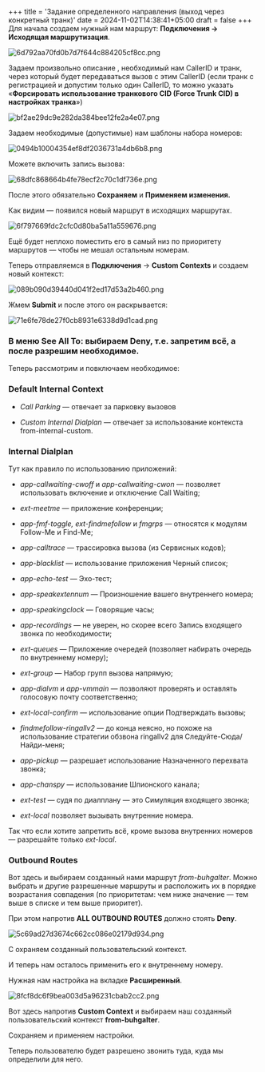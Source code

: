 +++
title = 'Задание определенного направления (выход через конкретный транк)'
date = 2024-11-02T14:38:41+05:00
draft = false
+++
Для начала создаем нужный нам маршрут: **Подключения → Исходящая маршрутизация**.

![6d792aa70fd0b7d7f644c884205cf8cc.png](/6d792aa70fd0b7d7f644c884205cf8cc.png)

Задаем произвольно описание , необходимый нам CallerID и транк, через который будет передаваться вызов с этим CallerID (если транк с регистрацией и допустим только один CallerID, то можно указать «**Форсировать использование транкового CID (Force Trunk CID) в настройках транка**»)

![bf2ae29dc9e282da384bee12fe2a4e07.png](/bf2ae29dc9e282da384bee12fe2a4e07.png)

Задаем необходимые (допустимые) нам шаблоны набора номеров:

![0494b10004354ef8df2036731a4db6b8.png](/0494b10004354ef8df2036731a4db6b8.png)

Можете включить запись вызова:

![68dfc868664b4fe78ecf2c70c1df736e.png](/68dfc868664b4fe78ecf2c70c1df736e.png)

После этого обязательно **Сохраняем** и **Применяем изменения.**

Как видим — появился новый маршрут в исходящих маршрутах.

![6f797669fdc2cfc0d80ba5a11a559676.png](/6f797669fdc2cfc0d80ba5a11a559676.png)

Ещё будет неплохо поместить его в самый низ по приоритету маршрутов — чтобы не мешал остальным номерам.

Теперь отправляемся в **Подключения** → **Custom Contexts** и создаем новый контекст:

![089b090d39440d041f2ed17d53a2b460.png](/089b090d39440d041f2ed17d53a2b460.png)

Жмем **Submit** и после этого он раскрывается:

![71e6fe78de27f0cb8931e6338d9d1cad.png](/71e6fe78de27f0cb8931e6338d9d1cad.png)

### В меню **See All To**: выбираем **Deny**, т.е. запретим всё, а после разрешим необходимое.

Теперь рассмотрим и повключаем необходимое:

### **Default Internal Context**

- *Call Parking* — отвечает за парковку вызовов

- *Custom Internal Dialplan* — отвечает за использование контекста from-internal-custom.


### **Internal Dialplan**

Тут как правило по использованию приложений:

- *app-callwaiting-cwoff* и *app-callwaiting-cwon* — позволяет использовать включение и отключение Call Waiting;

- *ext-meetme* — приложение конференции;

- *app-fmf-toggle, ext-findmefollow* и *fmgrps* — относятся к модулям Follow-Me и Find-Me;

- *app-calltrace* — трассировка вызова (из Сервисных кодов);

- *app-blacklist* — использование приложения Черный список;

- *app-echo-test* — Эхо-тест;

- *app-speakextennum* — Произношение вашего внутреннего номера;

- *app-speakingclock* — Говорящие часы;

- *app-recordings* — не уверен, но скорее всего Запись входящего звонка по необходимости;

- *ext-queues* — Приложение очередей (позволяет набирать очередь по внутреннему номеру);

- *ext-group* — Набор групп вызова напрямую;

- *app-dialvm* и *app-vmmain* — позволяют проверять и оставлять голосовую почту соответственно;

- *ext-local-confirm* — использование опции Подтверждать вызовы;

- *findmefollow-ringallv2* — до конца неясно, но похоже на использование стратегии обзвона ringallv2 для Следуйте-Сюда/Найди-меня;

- *app-pickup* — разрешает использование Назначенного перехвата звонка;

- *app-chanspy* — использование Шпионского канала;

- *ext-test* — судя по диалплану — это Симуляция входящего звонка;

- *ext-local* позволяет вызывать внутренние номера.


Так что если хотите запретить всё, кроме вызова внутренних номеров — разрешайте только *ext-local*.

### **Outbound Routes**

Вот здесь и выбираем созданный нами маршрут *from-buhgalter*. Можно выбрать и другие разрешенные маршруты и расположить их в порядке возрастания совпадения (по приоритетам: чем ниже значение — тем выше в списке и тем выше приоритет).

При этом напротив **ALL OUTBOUND ROUTES** должно стоять **Deny**.

![5c69ad27d3674c662cc086e02179d934.png](/5c69ad27d3674c662cc086e02179d934.png)

С охраняем созданный пользовательский контекст.

И теперь нам осталось применить его к внутреннему номеру.

Нужная нам настройка на вкладке **Расширенный**.

![8fcf8dc6f9bea003d5a96231cbab2cc2.png](/8fcf8dc6f9bea003d5a96231cbab2cc2.png)

Вот здесь напротив **Custom Context** и выбираем наш созданный пользовательский контекст **from-buhgalter**.

Сохраняем и применяем настройки.

Теперь пользователю будет разрешено звонить туда, куда мы определили для него.